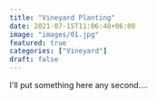 ```yaml
---
title: "Vineyard Planting"
date: 2021-07-15T11:06:48+06:00
image: "images/01.jpg"
featured: true
categories: ["Vineyard"]
draft: false
---
```


I'll put something here any second....


